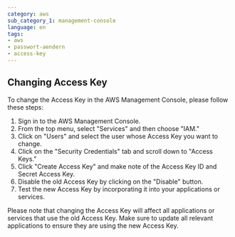 ```yaml
---
category: aws
sub_category_1: management-console
language: en
tags:
- aws
- passwort-aendern
- access-key
---
```


## Changing Access Key

To change the Access Key in the AWS Management Console, please follow these steps:

1. Sign in to the AWS Management Console.
2. From the top menu, select "Services" and then choose "IAM."
3. Click on "Users" and select the user whose Access Key you want to change.
4. Click on the "Security Credentials" tab and scroll down to "Access Keys."
5. Click "Create Access Key" and make note of the Access Key ID and Secret Access Key.
6. Disable the old Access Key by clicking on the "Disable" button.
7. Test the new Access Key by incorporating it into your applications or services.

Please note that changing the Access Key will affect all applications or services that use the old Access Key. Make sure to update all relevant applications to ensure they are using the new Access Key.
